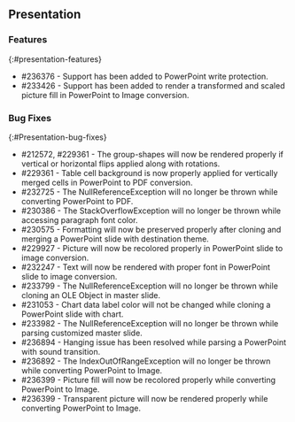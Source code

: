 ## Presentation

### Features
{:#presentation-features}

* \#236376 - Support has been added to PowerPoint write protection.
* \#233426 - Support has been added to render a transformed and scaled picture fill in PowerPoint to Image conversion.

### Bug Fixes
{:#Presentation-bug-fixes}

* \#212572, \#229361 - The group-shapes will now be rendered properly if vertical or horizontal flips applied along with rotations.
* \#229361 - Table cell background is now properly applied for vertically merged cells in PowerPoint to PDF conversion.
* \#232725 - The NullReferenceException will no longer be thrown while converting PowerPoint to PDF.
* \#230386 - The StackOverflowException will no longer be thrown while accessing paragraph font color.
* \#230575 - Formatting will now be preserved properly after cloning and merging a PowerPoint slide with destination theme.
* \#229927 - Picture will now be recolored properly in PowerPoint slide to image conversion.
* \#232247 - Text will now be rendered with proper font in PowerPoint slide to image conversion.
* \#233799 - The NullReferenceException will no longer be thrown while cloning an OLE Object in master slide.
* \#231053 - Chart data label color will not be changed while cloning a PowerPoint slide with chart.
* \#233982 - The NullReferenceException will no longer be thrown while parsing customized master slide.
* \#236894 - Hanging issue has been resolved while parsing a PowerPoint with sound transition.
* \#236892 - The IndexOutOfRangeException will no longer be thrown while converting PowerPoint to Image.
* \#236399 - Picture fill will now be recolored properly while converting PowerPoint to Image.
* \#236399 - Transparent picture will now be rendered properly while converting PowerPoint to Image.